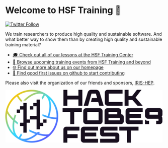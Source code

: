 # Welcome to HSF Training 🤗

[![Twitter Follow](https://img.shields.io/twitter/follow/hsftraining?style=social)](https://twitter.com/hsftraining)

We train researchers to produce high quality and sustainable software. And what better way to show them than by creating high quality and sustainable training material?

* [🎓 Check out all of our lessons at the HSF Training Center](https://hepsoftwarefoundation.org/training/curriculum.html)
* [📅 Browse upcoming training events from HSF Training and beyond](https://hepsoftwarefoundation.org/Schools/events.html)
* [🌐 Find out more about us on our homepage](https://hepsoftwarefoundation.org/workinggroups/training.html)
* [🐛 Find good first issues on github to start contributing](https://github.com/issues?q=is%3Aissue+is%3Aopen+archived%3Afalse+sort%3Aupdated-desc+label%3A%22good+first+issue%22+org%3Ahsf-training)

Please also visit the organization of our friends and sponsors, [IRIS-HEP](https://github.com/iris-hep).

<a href="https://github.com/issues?q=is%3Aissue+is%3Aopen+archived%3Afalse+sort%3Aupdated-desc+label%3Ahacktoberfest+org%3Ahsf-training+org%3Ascikit-hep"><img src="profile/assets/Hfest-Logo-2-Color-Void@2x.png/" width="500px"></a>
